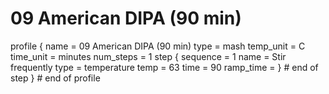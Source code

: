 # 09 American DIPA (90 min)

profile
{
  name = 09 American DIPA (90 min)
  type = mash
  temp_unit = C
  time_unit = minutes
  num_steps = 1
  step
  {
    sequence = 1
    name = Stir frequently
    type = temperature
    temp = 63
    time = 90
    ramp_time =
  } # end of step
} # end of profile
